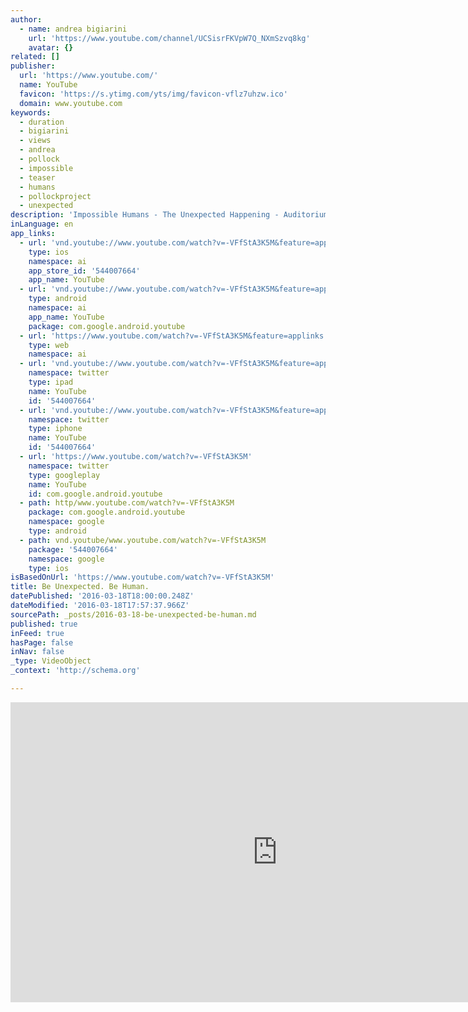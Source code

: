 ```yaml
---
author:
  - name: andrea bigiarini
    url: 'https://www.youtube.com/channel/UCSisrFKVpW7Q_NXmSzvq8kg'
    avatar: {}
related: []
publisher:
  url: 'https://www.youtube.com/'
  name: YouTube
  favicon: 'https://s.ytimg.com/yts/img/favicon-vflz7uhzw.ico'
  domain: www.youtube.com
keywords:
  - duration
  - bigiarini
  - views
  - andrea
  - pollock
  - impossible
  - teaser
  - humans
  - pollockproject
  - unexpected
description: 'Impossible Humans - The Unexpected Happening - Auditorium Rome - March 12th A New Era Museum & Pollock Project Art Happening Music by Andrea Bigiarini "Be Unexpected. Be Human" ProShow Web Video Slideshow'
inLanguage: en
app_links:
  - url: 'vnd.youtube://www.youtube.com/watch?v=-VFfStA3K5M&feature=applinks'
    type: ios
    namespace: ai
    app_store_id: '544007664'
    app_name: YouTube
  - url: 'vnd.youtube://www.youtube.com/watch?v=-VFfStA3K5M&feature=applinks'
    type: android
    namespace: ai
    app_name: YouTube
    package: com.google.android.youtube
  - url: 'https://www.youtube.com/watch?v=-VFfStA3K5M&feature=applinks'
    type: web
    namespace: ai
  - url: 'vnd.youtube://www.youtube.com/watch?v=-VFfStA3K5M&feature=applinks'
    namespace: twitter
    type: ipad
    name: YouTube
    id: '544007664'
  - url: 'vnd.youtube://www.youtube.com/watch?v=-VFfStA3K5M&feature=applinks'
    namespace: twitter
    type: iphone
    name: YouTube
    id: '544007664'
  - url: 'https://www.youtube.com/watch?v=-VFfStA3K5M'
    namespace: twitter
    type: googleplay
    name: YouTube
    id: com.google.android.youtube
  - path: http/www.youtube.com/watch?v=-VFfStA3K5M
    package: com.google.android.youtube
    namespace: google
    type: android
  - path: vnd.youtube/www.youtube.com/watch?v=-VFfStA3K5M
    package: '544007664'
    namespace: google
    type: ios
isBasedOnUrl: 'https://www.youtube.com/watch?v=-VFfStA3K5M'
title: Be Unexpected. Be Human.
datePublished: '2016-03-18T18:00:00.248Z'
dateModified: '2016-03-18T17:57:37.966Z'
sourcePath: _posts/2016-03-18-be-unexpected-be-human.md
published: true
inFeed: true
hasPage: false
inNav: false
_type: VideoObject
_context: 'http://schema.org'

---
```

<iframe src="https://cdn.embedly.com/widgets/media.html?src=https%3A%2F%2Fwww.youtube.com%2Fembed%2F-VFfStA3K5M%3Ffeature%3Doembed&amp;url=https%3A%2F%2Fwww.youtube.com%2Fwatch%3Fv%3D-VFfStA3K5M&amp;image=https%3A%2F%2Fi.ytimg.com%2Fvi%2F-VFfStA3K5M%2Fhqdefault.jpg&amp;key=b7d04c9b404c499eba89ee7072e1c4f7&amp;type=text%2Fhtml&amp;schema=youtube" width="854" height="480" scrolling="no" frameborder="0" allowfullscreen="allowfullscreen" style=""></iframe>